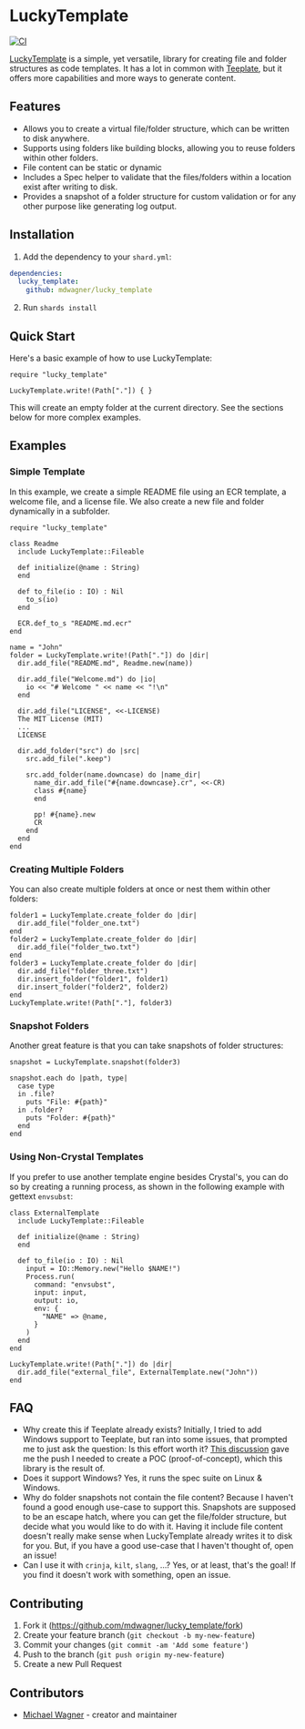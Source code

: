 # LuckyTemplate

[![CI](https://github.com/mdwagner/lucky_template/actions/workflows/ci.yml/badge.svg)](https://github.com/mdwagner/lucky_template/actions/workflows/ci.yml)

[LuckyTemplate](https://github.com/mdwagner/lucky_template) is a simple, yet versatile, library for creating file and folder structures as code templates. It has a lot in common with [Teeplate](https://github.com/mosop/teeplate), but it offers more capabilities and more ways to generate content.

## Features

* Allows you to create a virtual file/folder structure, which can be written to disk anywhere.
* Supports using folders like building blocks, allowing you to reuse folders within other folders.
* File content can be static or dynamic
* Includes a Spec helper to validate that the files/folders within a location exist after writing to disk.
* Provides a snapshot of a folder structure for custom validation or for any other purpose like generating log output.

## Installation

1. Add the dependency to your `shard.yml`:

  ```yaml
  dependencies:
    lucky_template:
      github: mdwagner/lucky_template
  ```

2. Run `shards install`

## Quick Start

Here's a basic example of how to use LuckyTemplate:

```crystal
require "lucky_template"

LuckyTemplate.write!(Path["."]) { }
```

This will create an empty folder at the current directory. See the sections below for more complex examples.

## Examples

### Simple Template

In this example, we create a simple README file using an ECR template, a welcome file, and a license file. We also create a new file and folder dynamically in a subfolder.

```crystal
require "lucky_template"

class Readme
  include LuckyTemplate::Fileable

  def initialize(@name : String)
  end

  def to_file(io : IO) : Nil
    to_s(io)
  end

  ECR.def_to_s "README.md.ecr"
end

name = "John"
folder = LuckyTemplate.write!(Path["."]) do |dir|
  dir.add_file("README.md", Readme.new(name))

  dir.add_file("Welcome.md") do |io|
    io << "# Welcome " << name << "!\n"
  end

  dir.add_file("LICENSE", <<-LICENSE)
  The MIT License (MIT)
  ...
  LICENSE

  dir.add_folder("src") do |src|
    src.add_file(".keep")

    src.add_folder(name.downcase) do |name_dir|
      name_dir.add_file("#{name.downcase}.cr", <<-CR)
      class #{name}
      end

      pp! #{name}.new
      CR
    end
  end
end
```

### Creating Multiple Folders

You can also create multiple folders at once or nest them within other folders:

```crystal
folder1 = LuckyTemplate.create_folder do |dir|
  dir.add_file("folder_one.txt")
end
folder2 = LuckyTemplate.create_folder do |dir|
  dir.add_file("folder_two.txt")
end
folder3 = LuckyTemplate.create_folder do |dir|
  dir.add_file("folder_three.txt")
  dir.insert_folder("folder1", folder1)
  dir.insert_folder("folder2", folder2)
end
LuckyTemplate.write!(Path["."], folder3)
```

### Snapshot Folders

Another great feature is that you can take snapshots of folder structures:

```crystal
snapshot = LuckyTemplate.snapshot(folder3)

snapshot.each do |path, type|
  case type
  in .file?
    puts "File: #{path}"
  in .folder?
    puts "Folder: #{path}"
  end
end
```

### Using Non-Crystal Templates

If you prefer to use another template engine besides Crystal's, you can do so by creating a running process, as shown in the following example with gettext `envsubst`:

```crystal
class ExternalTemplate
  include LuckyTemplate::Fileable

  def initialize(@name : String)
  end

  def to_file(io : IO) : Nil
    input = IO::Memory.new("Hello $NAME!")
    Process.run(
      command: "envsubst",
      input: input,
      output: io,
      env: {
        "NAME" => @name,
      }
    )
  end
end

LuckyTemplate.write!(Path["."]) do |dir|
  dir.add_file("external_file", ExternalTemplate.new("John"))
end
```

## FAQ

- Why create this if Teeplate already exists? Initially, I tried to add Windows support to Teeplate, but ran into some issues, that prompted me to just ask the question: Is this effort worth it? [This discussion](https://github.com/luckyframework/lucky/discussions/1812) gave me the push I needed to create a POC (proof-of-concept), which this library is the result of.
- Does it support Windows? Yes, it runs the spec suite on Linux & Windows.
- Why do folder snapshots not contain the file content? Because I haven't found a good enough use-case to support this. Snapshots are supposed to be an escape hatch, where you can get the file/folder structure, but decide what you would like to do with it. Having it include file content doesn't really make sense when LuckyTemplate already writes it to disk for you. But, if you have a good use-case that I haven't thought of, open an issue!
- Can I use it with `crinja`, `kilt`, `slang`, <insert templating language>...? Yes, or at least, that's the goal! If you find it doesn't work with something, open an issue.

## Contributing

1. Fork it (<https://github.com/mdwagner/lucky_template/fork>)
2. Create your feature branch (`git checkout -b my-new-feature`)
3. Commit your changes (`git commit -am 'Add some feature'`)
4. Push to the branch (`git push origin my-new-feature`)
5. Create a new Pull Request

## Contributors

- [Michael Wagner](https://github.com/mdwagner) - creator and maintainer
